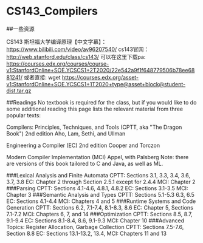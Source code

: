 # CS143_Compilers

##一些资源

CS143 斯坦福大学编译原理【中文字幕】：https://www.bilibili.com/video/av96207540/
cs143官网：http://web.stanford.edu/class/cs143/
可以在这里下载pa: https://courses.edx.org/courses/course-v1:StanfordOnline+SOE.YCSCS1+2T2020/22e542a9f1f648779506b78ee6881241/
或者直接:  wget https://courses.edx.org/asset-v1:StanfordOnline+SOE.YCSCS1+1T2020+type@asset+block@student-dist.tar.gz





##Readings
No textbook is required for the class, but if you would like to do some additional reading this page lists the relevant material from three popular texts:

Compilers: Principles, Techniques, and Tools (CPTT, aka "The Dragon Book")
2nd edition
Aho, Lam, Sethi, and Ullman

Engineering a Compiler (EC)
2nd edition
Cooper and Torczon

Modern Compiler Implementation (MCI)
Appel, with Palsberg
Note: there are versions of this book tailored to C and Java, as well as ML.

###Lexical Analysis and Finite Automata
CPTT: Sections 3.1, 3.3, 3.4, 3.6, 3.7, 3.8
EC: Chapter 2 through Section 2.5.1 except for 2.4.4
MCI: Chapter 2
###Parsing
CPTT: Sections 4.1-4.6, 4.8.1, 4.8.2
EC: Sections 3.1-3.5
MCI: Chapter 3
###Semantic Analysis and Types
CPTT: Sections 5.1-5.3 6.3, 6.5
EC: Sections 4.1-4.4
MCI: Chapters 4 and 5
###Runtime Systems and Code Generation
CPTT: Sections 6.2, 7.1-7.4, 8.1-8.3, 8.6
EC: Chapter 5, Sections 7.1-7.2
MCI: Chapters 6, 7, and 14
###Optimization
CPTT: Sections 8.5, 8.7, 9.1-9.4
EC: Sections 8.1-8.4, 8.6, 9.1-9.3
MCI: Chapter 10
###Advanced Topics: Register Allocation, Garbage Collection
CPTT: Sections 7.5-7.6, Section 8.8
EC: Sections 13.1-13.2, 13.4,
MCI: Chapters 11 and 13
